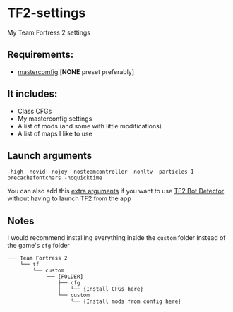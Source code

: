 # TF2-settings

My Team Fortress 2 settings

## Requirements:

- [mastercomfig](https://mastercomfig.com/) [**NONE** preset preferably]

## It includes:

- Class CFGs
- My masterconfig settings
- A list of mods (and some with little modifications)
- A list of maps I like to use

## Launch arguments

`-high -novid -nojoy -nosteamcontroller -nohltv -particles 1 -precachefontchars -noquicktime`
  
You can also add this [extra arguments](https://github.com/PazerOP/tf2_bot_detector/issues/331#:~:text=to%20API%20changes.-,Temporary%20fix%3A,-Shut%20down%20steam) if you want to use [TF2 Bot Detector](https://github.com/PazerOP/tf2_bot_detector) without having to launch TF2 from the app

## Notes


I would recommend installing everything inside the `custom` folder instead of the game's `cfg` folder

```
─── Team Fortress 2
    └── tf
        └── custom
            └── [FOLDER]
                ├── cfg
                │   └── {Install CFGs here}
                └── custom
                    └── {Install mods from config here}
```
